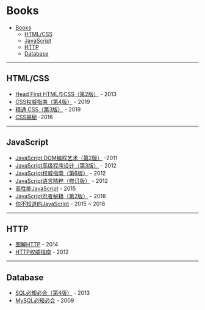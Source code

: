 # Books

- [Books](#books)
  - [HTML/CSS](#htmlcss)
  - [JavaScript](#javascript)
  - [HTTP](#http)
  - [Database](#database)

---

## HTML/CSS

- [Head First HTML与CSS（第2版）](https://book.douban.com/subject/25752357/) - 2013
- [CSS权威指南（第4版）](https://book.douban.com/subject/33398314/) - 2019
- [精通 CSS（第3版）](https://book.douban.com/subject/30450258/) - 2019
- [CSS揭秘](https://book.douban.com/subject/26745943/) -2016

---

## JavaScript

- [JavaScript DOM编程艺术（第2版）](https://book.douban.com/subject/6038371/) -2011
- [JavaScript高级程序设计（第3版）](https://book.douban.com/subject/10546125/) - 2012
- [JavaScript权威指南（第6版）](https://book.douban.com/subject/10549733/) - 2012
- [JavaScript语言精粹（修订版）](https://book.douban.com/subject/11874748/) - 2012
- [高性能JavaScript](https://book.douban.com/subject/26599677/) - 2015
- [JavaScript忍者秘籍（第2版）](https://book.douban.com/subject/30143702/) - 2018
- [你不知道的JavaScript](https://book.douban.com/series/40642) - 2015 ~ 2018

---

## HTTP

- [图解HTTP](https://book.douban.com/subject/25863515/) - 2014
- [HTTP权威指南](https://book.douban.com/subject/10746113/) - 2012

---

## Database

- [SQL必知必会（第4版）](https://book.douban.com/subject/24250054/) - 2013
- [MySQL必知必会](https://book.douban.com/subject/3354490/) - 2009
